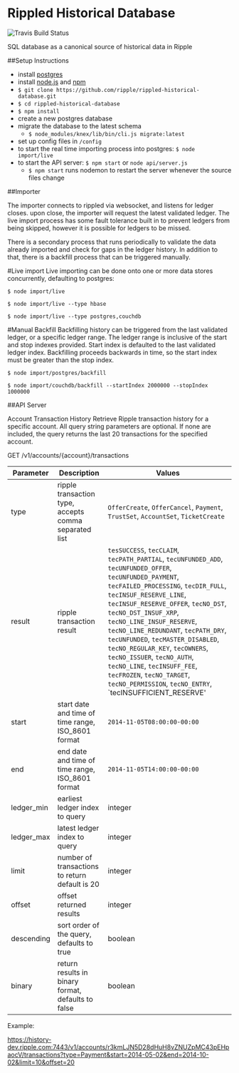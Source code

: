 Rippled Historical Database
==========================

![Travis Build Status](https://travis-ci.org/ripple/rippled-historical-database.svg?branch=develop)

SQL database as a canonical source of historical data in Ripple

##Setup Instructions

+ install [postgres](http://www.postgresql.org/)
+ install [node.js](http://nodejs.org/) and [npm](https://www.npmjs.org/)
+ `$ git clone https://github.com/ripple/rippled-historical-database.git`
+ `$ cd rippled-historical-database`
+ `$ npm install`
+ create a new postgres database
+ migrate the database to the latest schema
  + `$ node_modules/knex/lib/bin/cli.js migrate:latest`
+ set up config files in `/config`
+ to start the real time importing process into postgres: `$ node import/live`
+ to start the API server: `$ npm start` or `node api/server.js`
  +  `$ npm start` runs nodemon to restart the server whenever the source files change
 
##Importer

The importer connects to rippled via websocket, and listens for ledger closes. upon close, the importer will request the latest validated ledger.  The live import process has some fault tolerance built in to prevent ledgers from being skipped, however it is possible for ledgers to be missed.

There is a secondary process that runs periodically to validate the data already imported and check for gaps in the ledger history.  In addition to that, there is a backfill process that can be triggered manually.

#Live import
Live importing can be done onto one or more data stores concurrently, defaulting to postgres:

`$ node import/live`

`$ node import/live --type hbase`

`$ node import/live --type postgres,couchdb`

#Manual Backfill
Backfilling history can be triggered from the last validated ledger, or a specific ledger range.  The ledger range is inclusive of the start and stop indexes provided.  Start index is defaulted to the last validated ledger index.  Backfilling proceeds backwards in time, so the start index must be greater than the stop index.

`$ node import/postgres/backfill`

`$ node import/couchdb/backfill --startIndex 2000000 --stopIndex 1000000`

##API Server

Account Transaction History
Retrieve Ripple transaction history for a specific account. All query string parameters are optional.  If none are included, the query returns the last 20 transactions for the specified account.

GET /v1/accounts/{account}/transactions

Parameter | Description | Values 
---  | --- | ---
type | ripple transaction type, accepts comma separated list | `OfferCreate`, `OfferCancel`, `Payment`, `TrustSet`, `AccountSet`, `TicketCreate`
result | ripple transaction result | `tesSUCCESS`, `tecCLAIM`, `tecPATH_PARTIAL`, `tecUNFUNDED_ADD`, `tecUNFUNDED_OFFER`, `tecUNFUNDED_PAYMENT`, `tecFAILED_PROCESSING`, `tecDIR_FULL`, `tecINSUF_RESERVE_LINE`, `tecINSUF_RESERVE_OFFER`, `tecNO_DST`, `tecNO_DST_INSUF_XRP`, `tecNO_LINE_INSUF_RESERVE`, `tecNO_LINE_REDUNDANT`, `tecPATH_DRY`, `tecUNFUNDED`, `tecMASTER_DISABLED`, `tecNO_REGULAR_KEY`, `tecOWNERS`, `tecNO_ISSUER`, `tecNO_AUTH`, `tecNO_LINE`, `tecINSUFF_FEE`, `tecFROZEN`, `tecNO_TARGET`, `tecNO_PERMISSION`, `tecNO_ENTRY`, `tecINSUFFICIENT_RESERVE'
start | start date and time of time range, ISO_8601 format | `2014-11-05T08:00:00-00:00`
end | end date and time of time range, ISO_8601 format | `2014-11-05T14:00:00-00:00`
ledger_min | earliest ledger index to query | integer
ledger_max | latest ledger index to query | integer
limit | number of transactions to return default is 20 | integer
offset | offset returned results | integer
descending | sort order of the query, defaults to true | boolean
binary | return results in binary format, defaults to false | boolean

Example:

https://history-dev.ripple.com:7443/v1/accounts/r3kmLJN5D28dHuH8vZNUZpMC43pEHpaocV/transactions?type=Payment&start=2014-05-02&end=2014-10-02&limit=10&offset=20
